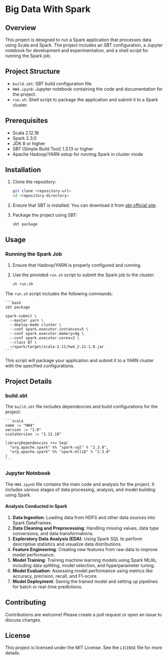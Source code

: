 # Big Data With Spark

## Overview

This project is designed to run a Spark application that processes data using Scala and Spark. The project includes an SBT configuration, a Jupyter notebook for development and experimentation, and a shell script for running the Spark job.

## Project Structure

- `build.sbt`: SBT build configuration file.
- `HW4.ipynb`: Jupyter notebook containing the code and documentation for the project.
- `run.sh`: Shell script to package the application and submit it to a Spark cluster.

## Prerequisites

- Scala 2.12.18
- Spark 2.3.0
- JDK 8 or higher
- SBT (Simple Build Tool) 1.3.13 or higher
- Apache Hadoop/YARN setup for running Spark in cluster mode

## Installation

1. Clone the repository:

    ```bash
    git clone <repository-url>
    cd <repository-directory>
    ```

2. Ensure that SBT is installed. You can download it from [sbt official site](https://www.scala-sbt.org/).

3. Package the project using SBT:

    ```bash
    sbt package
    ```

## Usage

### Running the Spark Job

1. Ensure that Hadoop/YARN is properly configured and running.

2. Use the provided `run.sh` script to submit the Spark job to the cluster:

    ```bash
    sh run.sh
    ```

The `run.sh` script includes the following commands:

    ```bash
    sbt package

    spark-submit \
      --master yarn \
      --deploy-mode cluster \
      --conf spark.executor.instances=5 \
      --conf spark.executor.memory=4g \
      --conf spark.executor.cores=2 \
      --class Q7 \
      ~/spark/target/scala-2.11/hw4_2.11-1.0.jar
    ```

This script will package your application and submit it to a YARN cluster with the specified configurations.

## Project Details

### build.sbt

The `build.sbt` file includes dependencies and build configurations for the project:

    ```scala
    name := "HW4"
    version := "1.0"
    scalaVersion := "2.12.18"

    libraryDependencies ++= Seq(
      "org.apache.spark" %% "spark-sql" % "2.3.0",
      "org.apache.spark" %% "spark-mllib" % "2.3.0"
    )
    ```

### Jupyter Notebook

The `HW4.ipynb` file contains the main code and analysis for the project. It includes various stages of data processing, analysis, and model building using Spark.

#### Analysis Conducted in Spark

1. **Data Ingestion**: Loading data from HDFS and other data sources into Spark DataFrames.
2. **Data Cleaning and Preprocessing**: Handling missing values, data type conversions, and data transformations.
3. **Exploratory Data Analysis (EDA)**: Using Spark SQL to perform descriptive statistics and visualize data distributions.
4. **Feature Engineering**: Creating new features from raw data to improve model performance.
5. **Model Training**: Training machine learning models using Spark MLlib, including data splitting, model selection, and hyperparameter tuning.
6. **Model Evaluation**: Assessing model performance using metrics like accuracy, precision, recall, and F1-score.
7. **Model Deployment**: Saving the trained model and setting up pipelines for batch or real-time predictions.

## Contributing

Contributions are welcome! Please create a pull request or open an issue to discuss changes.

## License

This project is licensed under the MIT License. See the `LICENSE` file for more details.
